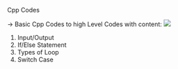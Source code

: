 Cpp Codes

-> Basic Cpp Codes to high Level Codes with content:            ![](https://isocpp.org/assets/images/cpp_logo.png)

1. Input/Output
2. If/Else Statement
3. Types of Loop
4. Switch Case
